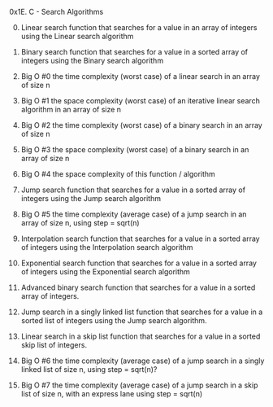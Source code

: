 0x1E. C - Search Algorithms

0. Linear search
function that searches for a value in an array of integers using the Linear search algorithm

1. Binary search
function that searches for a value in a sorted array of integers using the Binary search algorithm

2. Big O #0
the time complexity (worst case) of a linear search in an array of size n

3. Big O #1
the space complexity (worst case) of an iterative linear search algorithm in an array of size n

4. Big O #2
the time complexity (worst case) of a binary search in an array of size n

5. Big O #3
the space complexity (worst case) of a binary search in an array of size n

6. Big O #4
the space complexity of this function / algorithm

7. Jump search
function that searches for a value in a sorted array of integers using the Jump search algorithm

8. Big O #5
the time complexity (average case) of a jump search in an array of size n, using step = sqrt(n)

9. Interpolation search
function that searches for a value in a sorted array of integers using the Interpolation search algorithm

10. Exponential search
function that searches for a value in a sorted array of integers using the Exponential search algorithm

11. Advanced binary search
function that searches for a value in a sorted array of integers.

12. Jump search in a singly linked list
function that searches for a value in a sorted list of integers using the Jump search algorithm.

13. Linear search in a skip list
function that searches for a value in a sorted skip list of integers.

14. Big O #6
the time complexity (average case) of a jump search in a singly linked list of size n, using step = sqrt(n)?

15. Big O #7
the time complexity (average case) of a jump search in a skip list of size n, with an express lane using step = sqrt(n)
